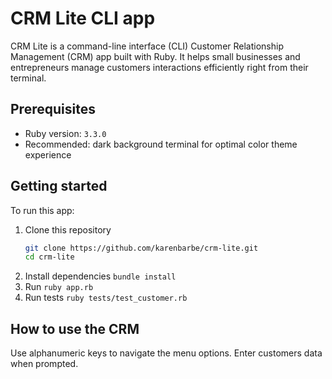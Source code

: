 # CRM Lite CLI app

CRM Lite is a command-line interface (CLI) Customer Relationship Management (CRM) app built with Ruby. It helps small businesses and entrepreneurs manage customers interactions efficiently right from their terminal.

## Prerequisites

- Ruby version: `3.3.0`
- Recommended: dark background terminal for optimal color theme experience

## Getting started

To run this app:

1. Clone this repository
   ```bash
   git clone https://github.com/karenbarbe/crm-lite.git
   cd crm-lite
   ```
2. Install dependencies `bundle install`
3. Run `ruby app.rb`
4. Run tests `ruby tests/test_customer.rb`

## How to use the CRM

Use alphanumeric keys to navigate the menu options. Enter customers data when prompted.
